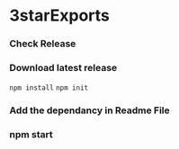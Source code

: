 # 3starExports

### Check Release

### Download latest release


` npm install `
` npm init `

### Add the dependancy in Readme File

### npm start
